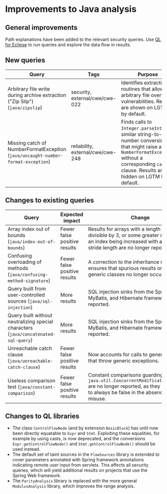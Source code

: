 # Improvements to Java analysis

## General improvements

Path explanations have been added to the relevant security queries. 
Use [QL for Eclipse](https://help.semmle.com/ql-for-eclipse/Content/WebHelp/getting-started.html) 
to run queries and explore the data flow in results.

## New queries

| **Query**                   | **Tags**  | **Purpose**                                                        |
|-----------------------------|-----------|--------------------------------------------------------------------|
| Arbitrary file write during archive extraction ("Zip Slip") (`java/zipslip`) | security, external/cwe/cwe-022 | Identifies extraction routines that allow arbitrary file overwrite vulnerabilities. Results are shown on LGTM by default. |
| Missing catch of NumberFormatException (`java/uncaught-number-format-exception`) | reliability, external/cwe/cwe-248 | Finds calls to `Integer.parseInt` and similar string-to-number conversions that might raise a `NumberFormatException` without a corresponding `catch`-clause. Results are hidden on LGTM by default. |

## Changes to existing queries

| **Query**                  | **Expected impact**    | **Change**                                                       |
|----------------------------|------------------------|------------------------------------------------------------------|
| Array index out of bounds (`java/index-out-of-bounds`) | Fewer false positive results | Results for arrays with a length evenly divisible by 3, or some greater number, and an index being increased with a similar stride length are no longer reported. |
| Confusing overloading of methods (`java/confusing-method-signature`) | Fewer false positive results | A correction to the inheritance relation ensures that spurious results on certain generic classes no longer occur. |
| Query built from user-controlled sources (`java/sql-injection`) | More results | SQL injection sinks from the Spring JDBC, MyBatis, and Hibernate frameworks are now reported. |
| Query built without neutralizing special characters (`java/concatenated-sql-query`) | More results | SQL injection sinks from the Spring JDBC, MyBatis, and Hibernate frameworks are now reported. |
| Unreachable catch clause (`java/unreachable-catch-clause`) | Fewer false positive results | Now accounts for calls to generic methods that throw generic exceptions. |
| Useless comparison test (`java/constant-comparison`) | Fewer false positive results | Constant comparisons guarding `java.util.ConcurrentModificationException` are no longer reported, as they are intended to always be false in the absence of API misuse. |

## Changes to QL libraries

* The class `ControlFlowNode` (and by extension `BasicBlock`) has until now
  been directly equatable to `Expr` and `Stmt`.  Exploiting these equalities,
  for example by using casts, is now deprecated, and the conversions
  `Expr.getControlFlowNode()` and `Stmt.getControlFlowNode()` should be used
  instead.
* The default set of taint sources in the `FlowSources` library is extended to
  cover parameters annotated with Spring framework annotations indicating
  remote user input from servlets. This affects all security queries, which
  will yield additional results on projects that use the Spring Web framework.
* The `ParityAnalysis` library is replaced with the more general `ModulusAnalysis` library, which improves the range analysis.

